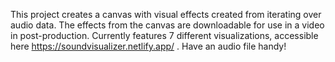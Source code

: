 This project creates a canvas with visual effects created from iterating over audio data. The effects from the canvas are downloadable for use in a video in post-production. Currently features 7 different visualizations, accessible here https://soundvisualizer.netlify.app/ . Have an audio file handy! 
